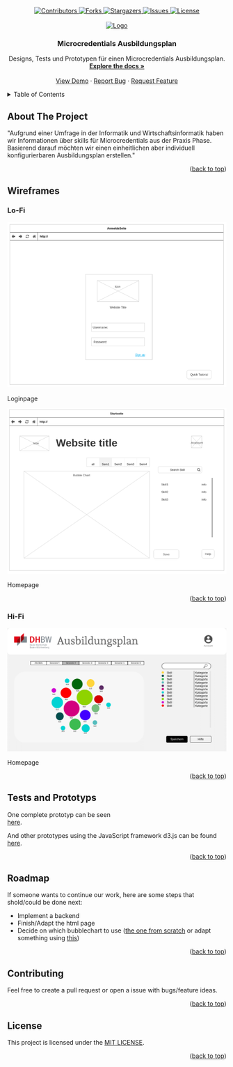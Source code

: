 <a name="readme-top"></a>

<!-- PROJECT SHIELDS -->
<div align="center">
  <a href="https://github.com/doroe0112/Projektmanagement-II---Microcredentials/graphs/contributors">
    <img src="https://img.shields.io/github/contributors/doroe0112/Projektmanagement-II---Microcredentials.svg?style=for-the-badge" alt="Contributors">
  </a>
  <a href="https://github.com/doroe0112/Projektmanagement-II---Microcredentials/network/members">
    <img src="https://img.shields.io/github/forks/doroe0112/Projektmanagement-II---Microcredentials.svg?style=for-the-badge" alt="Forks">
  </a>
  <a href="https://github.com/doroe0112/Projektmanagement-II---Microcredentials/stargazers">
    <img src="https://img.shields.io/github/stars/doroe0112/Projektmanagement-II---Microcredentials.svg?style=for-the-badge" alt="Stargazers">
  </a>
    <a href="https://github.com/doroe0112/Projektmanagement-II---Microcredentials/issues">
    <img src="https://img.shields.io/github/issues/doroe0112/Projektmanagement-II---Microcredentials.svg?style=for-the-badge" alt="Issues">
  </a>
    <a href="https://github.com/doroe0112/Projektmanagement-II---Microcredentials/blob/master/LICENSE">
    <img src="https://img.shields.io/github/license/doroe0112/Projektmanagement-II---Microcredentials.svg?style=for-the-badge" alt="License">
  </a>
</div>
    
<!-- PROJECT LOGO -->
<br />
<div align="center">
  <a href="https://github.com/doroe0112/Projektmanagement-II---Microcredentials">
    <img src="https://moodle.mosbach.dhbw.de/pluginfile.php/1/theme_adaptable/logo/1676181944/DHBW-Logo.png" alt="Logo" width="423" height="88">
  </a>

  <h3 align="center">Microcredentials Ausbildungsplan</h3>

  <p align="center">
    Designs, Tests und Prototypen für einen Microcredentials Ausbildungsplan.
    <br />
    <a href="https://github.com/doroe0112/Projektmanagement-II---Microcredentials"><strong>Explore the docs »</strong></a>
    <br />
    <br />
    <a href="https://github.com/doroe0112/Projektmanagement-II---Microcredentials">View Demo</a>
    ·
    <a href="https://github.com/doroe0112/Projektmanagement-II---Microcredentials/issues">Report Bug</a>
    ·
    <a href="https://github.com/doroe0112/Projektmanagement-II---Microcredentials/issues">Request Feature</a>
  </p>
</div>


<!-- TABLE OF CONTENTS -->
<details>
  <summary>Table of Contents</summary>
  <ol>
    <li>
      <a href="#about-the-project">About The Project</a>
    </li>
    <li>
      <a href="#wireframes">Wireframes</a>
      <ul>
        <li><a href="#lo-fi">Lo-Fi</a></li>
        <li><a href="#hi-fi">Hi-Fi</a></li>
      </ul>
    </li>
    <li><a href="#tests-and-prototyps">Tests and Prototyps</a></li>
    <li><a href="#roadmap">Roadmap</a></li>
    <li><a href="#contributing">Contributing</a></li>
    <li><a href="#license">License</a></li>
  </ol>
</details>

## About The Project  

"Aufgrund einer Umfrage in der Informatik und Wirtschaftsinformatik haben wir Informationen über skills für Microcredentials aus der Praxis Phase.  Basierend darauf möchten wir einen einheitlichen aber individuell konfigurierbaren Ausbildungsplan erstellen."

<p align="right">(<a href="#readme-top">back to top</a>)</p>

## Wireframes  

### Lo-Fi  

<a href="Dokumente/Wirrame_Lo-fi/Wireframe_startpage.png">
  <img title="Lo-Fi-Anmeldeseite" alt="Lo-Fi-Anmeldeseite" src="Dokumente/Wirrame_Lo-fi/Wireframe_Anmeldeseite.png">
</a>
<p>Loginpage</p>
<!-- [![Lo-Fi-Anmeldeseite](Dokumente/Wirrame_Lo-fi/Wireframe_Anmeldeseite.png)](Dokumente/Wirrame_Lo-fi/Wireframe_Anmeldeseite.png) -->

<a href="Dokumente/Wirrame_Lo-fi/Wireframe_startpage.png">
  <img title="Lo-Fi-Homepage" alt="Lo-Fi-Homepage" src="Dokumente/Wirrame_Lo-fi/Wireframe_startpage.png">
</a>
<p>Homepage</p>
<!-- [![Lo-Fi-Startpage](Dokumente/Wirrame_Lo-fi/Wireframe_startpage.png)](Dokumente/Wirrame_Lo-fi/Wireframe_startpage.png) -->

<p align="right">(<a href="#readme-top">back to top</a>)</p>

### Hi-Fi  

<a href="Dokumente/Wireframe_Hi-Fi/WireFrame_HiFi.png">
  <img title="Hi-Fi" alt="Hi-Fi" src="Dokumente/Wireframe_Hi-Fi/WireFrame_HiFi.png">
</a>
<p>Homepage</p>
<!-- [![Hi-Fi-Wireframe](Dokumente/Wireframe_Hi-Fi/WireFrame_HiFi.pdf)](Dokumente/Wireframe_Hi-Fi/WireFrame_HiFi.pdf) -->

<p align="right">(<a href="#readme-top">back to top</a>)</p>

## Tests and Prototyps  

One complete prototyp can be seen    
[here](Prototypen/Simple_BubbleChart/).

And other prototypes using the JavaScript framework d3.js can be found    
[here](Prototypen/Test_BubbleChart/d3.js/).

<p align="right">(<a href="#readme-top">back to top</a>)</p>

## Roadmap  

If someone wants to continue our work, here are some steps that shold/could be done next:

* Implement a backend
* Finish/Adapt the html page 
* Decide on which bubblechart to use ([the one from scratch](Prototypen/Simple_BubbleChart/) or adapt something using [this](Prototypen/Test_BubbleChart/d3.js/))

<p align="right">(<a href="#readme-top">back to top</a>)</p>

## Contributing  

Feel free to create a pull request or open a issue with bugs/feature ideas.

<p align="right">(<a href="#readme-top">back to top</a>)</p>

## License  

This project is licensed under the [MIT LICENSE](./LICENSE).

<p align="right">(<a href="#readme-top">back to top</a>)</p>
